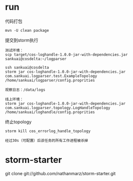 
# run
代码打包
	
	mvn -U clean package

提交到storm执行

    测试环境：
	scp target/cos-loghandle-1.0.0-jar-with-dependencies.jar sankuai@cosdelta:~/logparser

	ssh sankuai@cosdelta
	storm jar cos-loghandle-1.0.0-jar-with-dependencies.jar com.sankuai.logparser.test.ExampleTopology /home/sankuai/logparser/config.proprities

	观察日志：/data/logs

    线上环境：
    storm jar cos-loghandle-1.0.0-jar-with-dependencies.jar com.sankuai.logparser.topology.LogHandleTopology /home/sankuai/loghandle/config.proprities

终止topology

	storm kill cos_errorlog_handle_topology
	
    经过30s（可配置）后该任务的所有工作进程被杀掉


# storm-starter
git clone git://github.com/nathanmarz/storm-starter.git


